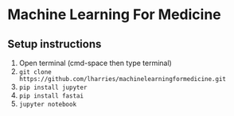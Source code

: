 # Machine Learning For Medicine

## Setup instructions
1. Open terminal (cmd-space then type terminal)
2. `git clone https://github.com/lharries/machinelearningformedicine.git`
3. `pip install jupyter`
4. `pip install fastai`
5. `jupyter notebook`
